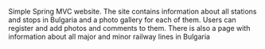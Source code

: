 Simple Spring MVC website. The site contains information about all stations and stops in Bulgaria and a photo gallery for each of them. Users can register and add photos and comments to them. There is also a page with information about all major and minor railway lines in Bulgaria
